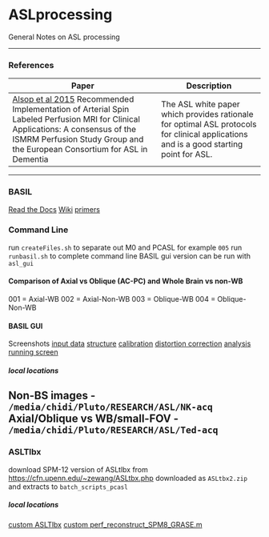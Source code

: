 # ASLprocessing
General Notes on ASL processing

---


### References

|Paper | Description |
|-|-|
|[Alsop et al 2015](https://www.ncbi.nlm.nih.gov/pmc/articles/PMC4190138/) Recommended Implementation of Arterial Spin Labeled Perfusion MRI for Clinical Applications: A consensus of the ISMRM Perfusion Study Group and the European Consortium for ASL in Dementia |The ASL white paper which provides rationale for optimal ASL protocols for clinical applications and is a good starting point for ASL.|



---
### BASIL
[Read the Docs](https://asl-docs.readthedocs.io/en/latest/oxasl_userguide.html#usage)
[Wiki](https://fsl.fmrib.ox.ac.uk/fsl/fslwiki/BASIL)
[primers](http://www.neuroimagingprimers.org/examples/introduction-to-perfusion-quantification-using-asl/)


### Command Line
run `createFiles.sh` to separate out M0 and PCASL for example `005`
run `runbasil.sh` to complete command line BASIL
gui version can be run with `asl_gui`

#### Comparison of Axial vs Oblique (AC-PC) and Whole Brain vs non-WB
001 = Axial-WB
002 = Axial-Non-WB
003 = Oblique-WB
004 = Oblique-Non-WB

#### BASIL GUI
Screenshots
[input data](./docs/inputdata.png)
[structure](./docs/structure.png)
[calibration](./docs/calibration.png)
[distortion correction](./docs/distortioncorrection.png)
[analysis](./docs/Analysis.png)
[running screen](./docs/run.png)


##### local locations
Non-BS images - `/media/chidi/Pluto/RESEARCH/ASL/NK-acq`
Axial/Oblique vs WB/small-FOV - `/media/chidi/Pluto/RESEARCH/ASL/Ted-acq`
---
### ASLTlbx
download SPM-12 version of ASLtlbx from https://cfn.upenn.edu/~zewang/ASLtbx.php
downloaded as `ASLtbx2.zip` and extracts to `batch_scripts_pcasl`

##### local locations
[custom ASLTlbx](/media/chidi/DATA/RESEARCH/NKLAB/ASL/ASLTlbx/SPM12/ASLtbx2)
[custom perf_reconstruct_SPM8_GRASE.m](/media/chidi/DATA/RESEARCH/NKLAB/ASL/ASLTlbx/SPM12/ASLtbx2)